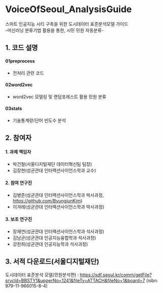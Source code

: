 # VoiceOfSeoul_AnalysisGuide
스마트 인공지능 시티 구축을 위한 도시데이터 표준분석모델 가이드\
-머신러닝 분류기법 활용을 통한, 시민 민원 자동분류-


## 1. 코드 설명
#### 01preprocess
 - 전처리 관련 코드
#### 02word2vec
- word2vec 모델링 및 랜덤포레스트 활용 민원 분류
#### 03stats
- 기술통계량/단어 빈도수 분석



## 2. 참여자
#### 1. 과제 책임자
- 박건철(서울디지털재단 데이터혁신팀 팀장)
- 김장현(성균관대 인터랙션사이언스학과 교수)
#### 2. 참여 연구진
- 김병준(성균관대 인터랙션사이언스학과 박사과정, https://github.com/ByungjunKim)
- 이겨레(성균관대 인터랙션사이언스학과 박사과정) 
#### 3. 보조 연구진
- 장재연(성균관대 인터랙션사이언스학과 석사과정)
- 김남균(성균관대 인공지능융합학과 석사과정)
- 강찬희(성균관대 인공지능학과 석사과정)


## 3. 서적 다운로드(서울디지털재단)
도시데이터 표준분석 모델(민원분석편) :  https://sdf.seoul.kr/comm/getFile?srvcId=BBSTY1&upperNo=1241&fileTy=ATTACH&fileNo=1&board=7 (isbn: 979-11-966015-8-4)
